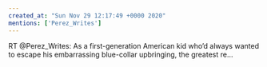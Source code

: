 ```yaml
---
created_at: "Sun Nov 29 12:17:49 +0000 2020"
mentions: ['Perez_Writes']
---
```


RT @Perez_Writes: As a first-generation American kid who’d always wanted to escape his embarrassing blue-collar upbringing, the greatest re…